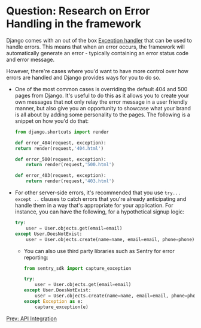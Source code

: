 # Question: Research on Error Handling in the framework

Django comes with an out of the box [Exception handler](https://docs.djangoproject.com/en/4.0/ref/exceptions/) that can be used to handle errors. This means that when an error occurs, the framework will automatically generate an error - typically containing an error status code and error message.

However, there're cases where you'd want to have more control over how errors are handled and Django provides ways for you to do so.

- One of the most common cases is overriding the default 404 and 500 pages from Django. It's useful to do this as it allows you to create your own messages that not only relay the error message in a user friendly manner, but also give you an opportunity to showcase what your brand is all about by adding some personality to the pages. The following is a snippet on how you'd do that:

  ```python
  from django.shortcuts import render

  def error_404(request, exception):
  return render(request,'404.html')

  def error_500(request, exception):
      return render(request,'500.html')

  def error_403(request, exception):
      return render(request,'403.html')
  ```

- For other server-side errors, it's recommended that you use `try... except ..` clauses to catch errors that you're already anticipating and handle them in a way that's appropriate for your application. For instance, you can have the following, for a hypothetical signup logic:

  ```python
  try:
      user = User.objects.get(email=email)
  except User.DoesNotExist:
      user = User.objects.create(name=name, email=email, phone=phone)
  ```

  - You can also use third party libraries such as Sentry for error reporting:

    ```python
    from sentry_sdk import capture_exception

    try:
        user = User.objects.get(email=email)
    except User.DoesNotExist:
        user = User.objects.create(name=name, email=email, phone=phone)
    except Exception as e:
        capture_exception(e)
    ```

[Prev: API Integration](django-and-apis.md)
